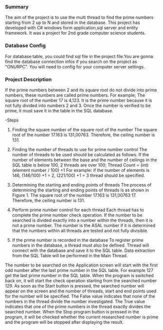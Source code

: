 ### Summary  
The aim of the project is to use the multi thread to find the prime numbers starting from 2 up to N and stored in the database.
This project has developed with C# windows form application,sql server and entity framework. It was a project for 2nd grade computer science students.

### Database Config 
For database table, you could find sql file in the project file.You are gonna find the database connection infos if you search on the project as "ONURPC". You will need to config for your computer server settings. 

### Project Description 

If the prime numbers between 2 and its square root do not divide into prime numbers, these numbers are called prime numbers. For example; The square root of the number 17 is 4,123. It is the prime number because it is not fully divided into numbers 2 and 3. Once the number is verified to be prime, it must save it in the table in the SQL database.

-Steps

1. Finding the square number of the square root of the number
The square root of the number 17.163 is 131,00763. Therefore, the ceiling number is 131.

2. Finding the number of threads to use for prime number control
The number of threads to be used should be calculated as follows. If the number of elements between the base and the number of ceilings in the SQL table is below 100, 2 threads are over 100;
Thread Count = (int) (element number / 100) +1
For example: if the number of elements is 146, (146/100) +1 = 2, (221/100) +1 = 3 thread should be specified.

3. Determining the starting and ending points of threads
The process of determining the starting and ending points of threads is as shown in Figure 1. The square root of the number 17.163 is 131,00763 17. Therefore, the ceiling number is 131.

4. Perform prime number control for each thread
Each thread has to complete the prime number check operation. If the number to be searched is divided exactly into a number within the threads, then it is not a prime number. The number is the ASAL number if it is determined that the numbers within all threads are tested and not fully divisible.

5. If the prime number is recorded in the database
To register prime numbers in the database, a thread must also be defined. Thread will connect with the database and save it to the SQL table. Data extraction from the SQL Table will be performed in the Main Thread.

The number to be searched on the Application screen will start with the first odd number after the last prime number in the SQL table. For example 127 get the last prime number in the SQL table. When the program is switched back on, it will start the check operation starting from the searched number 129. As soon as the Start button is pressed, the searched number will appear on the screen and the number of threads, start and end points used for the number will be specified. The False value indicates that none of the numbers in the thread divide the number investigated. The True value indicates that one of the prime numbers in the thread exactly divides the searched number. When the Stop program button is pressed in the program, it will be checked whether the current researched number is prime and the program will be stopped after displaying the result.
